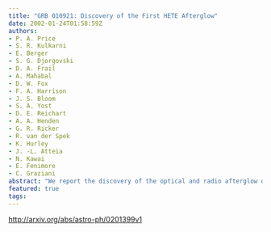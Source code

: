 ```yaml
---
title: "GRB 010921: Discovery of the First HETE Afterglow"
date: 2002-01-24T01:58:59Z
authors:
- P. A. Price
- S. R. Kulkarni
- E. Berger
- S. G. Djorgovski
- D. A. Frail
- A. Mahabal
- D. W. Fox
- F. A. Harrison
- J. S. Bloom
- S. A. Yost
- D. E. Reichart
- A. A. Henden
- G. R. Ricker
- R. van der Spek
- K. Hurley
- J. -L. Atteia
- N. Kawai
- E. Fenimore
- C. Graziani
abstract: "We report the discovery of the optical and radio afterglow of GRB 010921, the first gamma-ray burst afterglow to be found from a localization by the High Energy Transient Explorer (HETE) satellite. We present optical spectroscopy of the host galaxy which we find to be a dusty and apparently normal star-forming galaxy at z = 0.451. The unusually steep optical spectral slope of the afterglow can be explained by heavy extinction, A_V > 0.5 mag, along the line of sight to the GRB. Dust with similar A_V for the the host galaxy as a whole appears to be required by the measurement of a Balmer decrement in the spectrum of the host galaxy. Thanks to the low redshift, continued observations of the afterglow will enable the strongest constraints, to date, on the existence of a possible underlying supernova."
featured: true
tags:
---
```

http://arxiv.org/abs/astro-ph/0201399v1